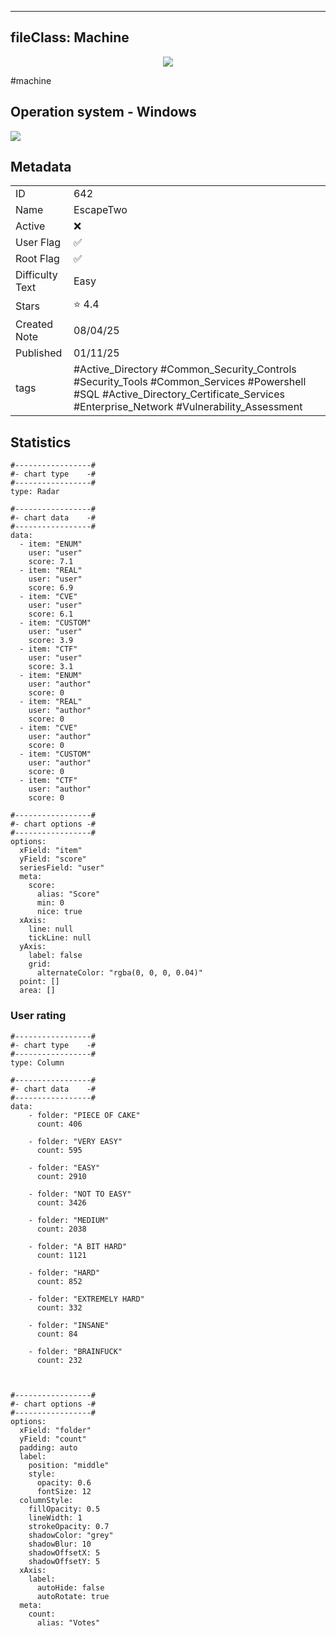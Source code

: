 
---
fileClass: Machine
---

<p align="center"> <img src= "https://www.hackthebox.com//avatars/d5fcf2425893a73cf137284e2de580e1.png"> </p>

#machine

## Operation system - Windows
<img style = "max-width:70px" src = "app://local//home/ew/apps/HTNotes/HTB/.res/Windows.png">

## Metadata

|                       |   |
| ----------------      | - |
| ID                    |642 |
| Name                  |EscapeTwo |
| Active                |❌  |
| User Flag             |✅ |
| Root Flag             |✅|
| Difficulty Text       |Easy  |
| Stars                 |⭐️ 4.4 |
| Created Note          |08/04/25 |
| Published             |01/11/25 |
| tags                  |#Active_Directory #Common_Security_Controls #Security_Tools #Common_Services #Powershell #SQL #Active_Directory_Certificate_Services #Enterprise_Network #Vulnerability_Assessment  |

<p style = "display:none">
id:: 642
active:: False
name:: EscapeTwo
os::Windows
user_flag:: True
root_flag:: True
difficulty_text:: Easy
stars:: 4.4
created:: 08/04/2025
published:: 01/11/25
avatar:: /avatars/d5fcf2425893a73cf137284e2de580e1.png
tags:: #Active_Directory #Common_Security_Controls #Security_Tools #Common_Services #Powershell #SQL #Active_Directory_Certificate_Services #Enterprise_Network #Vulnerability_Assessment 
</p>

## Statistics


```chartsview
#-----------------#
#- chart type    -#
#-----------------#
type: Radar

#-----------------#
#- chart data    -#
#-----------------#
data:
  - item: "ENUM"
    user: "user"
    score: 7.1
  - item: "REAL"
    user: "user"
    score: 6.9
  - item: "CVE"
    user: "user"
    score: 6.1
  - item: "CUSTOM"
    user: "user"
    score: 3.9
  - item: "CTF"
    user: "user"
    score: 3.1
  - item: "ENUM"
    user: "author"
    score: 0
  - item: "REAL"
    user: "author"
    score: 0
  - item: "CVE"
    user: "author"
    score: 0
  - item: "CUSTOM"
    user: "author"
    score: 0
  - item: "CTF"
    user: "author"
    score: 0

#-----------------#
#- chart options -#
#-----------------#
options:
  xField: "item"
  yField: "score"
  seriesField: "user"
  meta:
    score:
      alias: "Score"
      min: 0
      nice: true
  xAxis:
    line: null
    tickLine: null
  yAxis:
    label: false
    grid:
      alternateColor: "rgba(0, 0, 0, 0.04)"
  point: []
  area: []
```



### User rating


```chartsview
#-----------------#
#- chart type    -#
#-----------------#
type: Column

#-----------------#
#- chart data    -#
#-----------------#
data:
    - folder: "PIECE OF CAKE"
      count: 406
     
    - folder: "VERY EASY"
      count: 595

    - folder: "EASY"
      count: 2910
      
    - folder: "NOT TO EASY"
      count: 3426
      
    - folder: "MEDIUM"
      count: 2038
     
    - folder: "A BIT HARD"
      count: 1121
      
    - folder: "HARD"
      count: 852
      
    - folder: "EXTREMELY HARD"
      count: 332
      
    - folder: "INSANE"
      count: 84
      
    - folder: "BRAINFUCK"
      count: 232

    

#-----------------#
#- chart options -#
#-----------------#
options:
  xField: "folder"
  yField: "count"
  padding: auto
  label:
    position: "middle"
    style:
      opacity: 0.6
      fontSize: 12
  columnStyle:
    fillOpacity: 0.5
    lineWidth: 1
    strokeOpacity: 0.7
    shadowColor: "grey"
    shadowBlur: 10
    shadowOffsetX: 5
    shadowOffsetY: 5
  xAxis:
    label:
      autoHide: false
      autoRotate: true
  meta:
    count:
      alias: "Votes"
```

